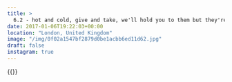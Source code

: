 ```yaml
---
title: >
  6.2 - hot and cold, give and take, we'll hold you to them but they're your decisions to make
date: 2017-01-06T19:22:03+00:00
location: "London, United Kingdom"
image: "/img/0f02a1547bf2879d0be1acbb6ed11d62.jpg"
draft: false
instagram: true
---
```


{{<photo src="/img/0f02a1547bf2879d0be1acbb6ed11d62.jpg">}}
